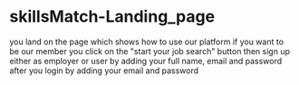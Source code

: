 # skillsMatch-Landing_page

you land on the page which shows how to use our platform 
if you want to be our member you click on the "start your job search" button 
then sign up either as employer or user by adding your full name, email and password
after you login by adding your email and password
